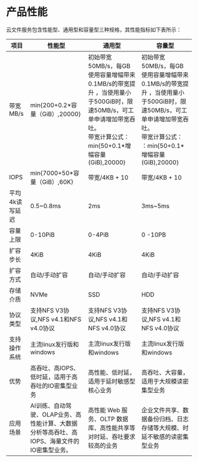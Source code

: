# 产品性能

云文件服务包含性能型、通用型和容量型三种规格，其性能指标如下表所示：

| 项目           | 性能型                                                                                       | 通用型                                                                                                          | 容量型                                                                                                               |
|----------------|----------------------------------------------------------------------------------------------|-----------------------------------------------------------------------------------------------------------------|----------------------------------------------------------------------------------------------------------------------|
| 带宽 MB/s      | min{200+0.2*容量（GiB）,20000}                                                               |  初始带宽50MB/s，每GB使用容量增幅带来0.1MB/s的带宽提升 ，当使用量小于500GiB时，限速50MB/s，可工单申请增加带宽吞吐。<br>带宽计算公式：<br>min{50+0.1*增幅容量(GiB),20000}|  初始带宽50MB/s，每GB使用容量增幅带来0.1MB/s的带宽提升 ，当使用量小于500GiB时，限速50MB/s，可工单申请增加带宽吞吐。 <br>带宽计算公式：<br>：min{50+0.1*增幅容量(GiB),20000} |
| IOPS           | min{7000+50*容量（GiB）,60K}                                                                 | 带宽/4KB + 10                                                                                                   | 带宽/4KB + 10                                                                                                        |
| 平均4k读写延迟 | 0.5~0.8ms                                                                                    | 2ms                                                                                                             | 3ms~5ms                                                                                                              |
| 容量上限       | 0-10PiB                                                                                      | 0-4PiB                                                                                                          | 0 -10PB                                                                                                              |
| 扩容步长       | 4KiB                                                                                         | 4KiB                                                                                                            | 4KiB                                                                                                                 |
| 扩容方式       | 自动/手动扩容                                                                                | 自动/手动扩容                                                                                                   | 自动/手动扩容                                                                                                        |
| 存储介质       | NVMe                                                                                         | SSD                                                                                                             | HDD                                                                                                                  |
| 协议类型       | 支持NFS V3协议,NFS v4.1和NFS v4.0协议                                                        | 支持NFS V3协议,NFS v4.1和NFS v4.0协议                                                                           | 支持NFS V3协议,NFS v4.1和NFS v4.0协议                                                                                |
| 支持操作系统   | 主流linux发行版和windows                                                                     | 主流linux发行版和windows                                                                                        | 主流linux发行版和windows                                                                                             |
| 优势           | 高吞吐、高IOPS、低时延，适用于高吞吐的IO密集型业务                                           | 高性能、低时延，适用于延时敏感型核心业务                                                                        | 高吞吐、大容量，适用于大规模读密集型业务                                                                             |
| 应用场景       | AI训练、自动驾驶、OLAP业务、高性能计算、大数据分析等高吞吐、高IOPS、海量文件的IO密集型业务。 | 高性能 Web 服务、OLTP 数据库、高性能共享等对时延、吞吐要求较高的业务                                            | 企业文件共享、数据备份归档、日志存储等大规模、时延不敏感的读密集型业务                                               |
